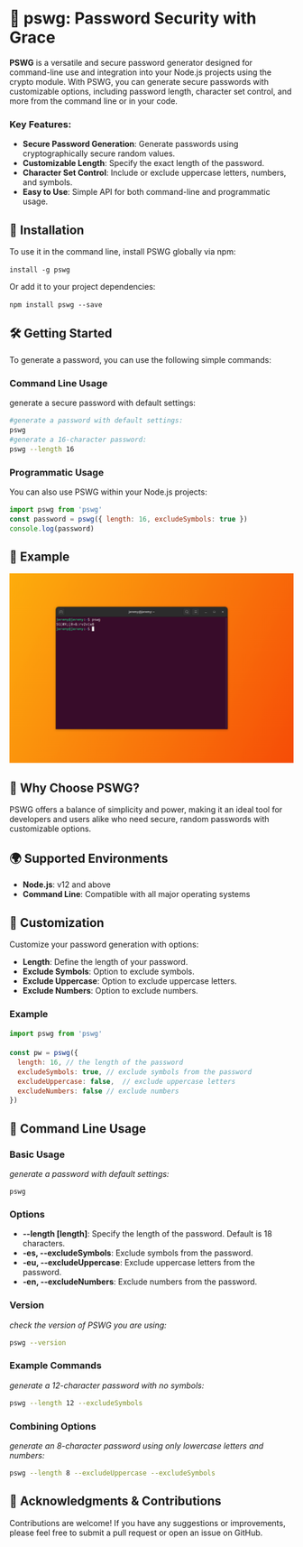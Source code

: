 # 🌟 pswg: Password Security with Grace

**PSWG** is a versatile and secure password generator designed for command-line use and integration into your Node.js projects using the crypto module. With PSWG, you can generate secure passwords with customizable options, including password length, character set control, and more from the command line or in your code.

### Key Features:

- **Secure Password Generation**: Generate passwords using cryptographically secure random values.
- **Customizable Length**: Specify the exact length of the password.
- **Character Set Control**: Include or exclude uppercase letters, numbers, and symbols.
- **Easy to Use**: Simple API for both command-line and programmatic usage.

## 🚀 Installation

To use it in the command line, install PSWG globally via npm:

`install -g pswg`

Or add it to your project dependencies:

`npm install pswg --save`

## 🛠 Getting Started

To generate a password, you can use the following simple commands:

### Command Line Usage

generate a secure password with default settings:

```bash
#generate a password with default settings:
pswg
#generate a 16-character password:
pswg --length 16
```

### Programmatic Usage

You can also use PSWG within your Node.js projects:

```javascript 
import pswg from 'pswg'
const password = pswg({ length: 16, excludeSymbols: true })
console.log(password)
```

## 📸 Example

![Example image](image.png)

## 🌟 Why Choose PSWG?

PSWG offers a balance of simplicity and power, making it an ideal tool for developers and users alike who need secure, random passwords with customizable options.

## 🌍 Supported Environments

- **Node.js**: v12 and above
- **Command Line**: Compatible with all major operating systems

## 🎨 Customization

Customize your password generation with options:

- **Length**: Define the length of your password.
- **Exclude Symbols**: Option to exclude symbols.
- **Exclude Uppercase**: Option to exclude uppercase letters.
- **Exclude Numbers**: Option to exclude numbers.

### Example
```javascript
import pswg from 'pswg'

const pw = pswg({
  length: 16, // the length of the password
  excludeSymbols: true, // exclude symbols from the password
  excludeUppercase: false,  // exclude uppercase letters
  excludeNumbers: false // exclude numbers
})
```

## 🔧 Command Line Usage

### Basic Usage

_generate a password with default settings:_

```
pswg
```

### Options

- **--length [length]**: Specify the length of the password. Default is 18 characters.
- **-es, --excludeSymbols**: Exclude symbols from the password.
- **-eu, --excludeUppercase**: Exclude uppercase letters from the password.
- **-en, --excludeNumbers**: Exclude numbers from the password.

### Version

_check the version of PSWG you are using:_

```bash
pswg --version
```

### Example Commands

_generate a 12-character password with no symbols:_

```bash
pswg --length 12 --excludeSymbols
```

### Combining Options

_generate an 8-character password using only lowercase letters and numbers:_

```bash
pswg --length 8 --excludeUppercase --excludeSymbols
```

## 🔧 Acknowledgments & Contributions

Contributions are welcome! If you have any suggestions or improvements, please feel free to submit a pull request or open an issue on GitHub.
